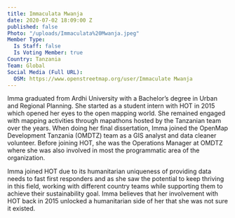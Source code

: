 ```yaml
---
title: Immaculata Mwanja
date: 2020-07-02 18:09:00 Z
published: false
Photo: "/uploads/Immaculata%20Mwanja.jpeg"
Member Type:
  Is Staff: false
  Is Voting Member: true
Country: Tanzania
Team: Global
Social Media (Full URL):
  OSM: https://www.openstreetmap.org/user/Immaculate Mwanja
---
```


Imma graduated from Ardhi University with a Bachelor’s degree in Urban and Regional Planning. She started as a student intern with HOT in 2015 which opened her eyes to the open mapping world. She remained engaged with mapping activities through mapathons hosted by the Tanzanian team over the years. When doing her final dissertation, Imma joined the OpenMap Development Tanzania (OMDTZ) team as a GIS analyst and data cleaner volunteer. Before joining HOT, she was the Operations Manager at OMDTZ where she was also involved in most the programmatic area of the organization.

Imma joined HOT due to its humanitarian uniqueness of providing data needs to fast first responders and as she saw the potential to keep thriving in this field, working with different country teams while supporting them to achieve their sustainability goal. Imma believes that her involvement with HOT back in 2015 unlocked a humanitarian side of her that she was not sure it existed.
